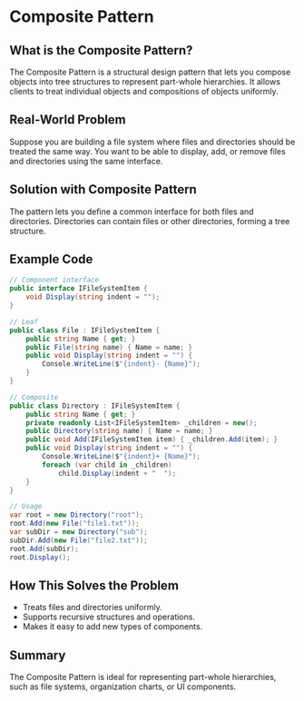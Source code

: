 # Composite Pattern

## What is the Composite Pattern?
The Composite Pattern is a structural design pattern that lets you compose objects into tree structures to represent part-whole hierarchies. It allows clients to treat individual objects and compositions of objects uniformly.

## Real-World Problem
Suppose you are building a file system where files and directories should be treated the same way. You want to be able to display, add, or remove files and directories using the same interface.

## Solution with Composite Pattern
The pattern lets you define a common interface for both files and directories. Directories can contain files or other directories, forming a tree structure.

## Example Code
```csharp
// Component interface
public interface IFileSystemItem {
    void Display(string indent = "");
}

// Leaf
public class File : IFileSystemItem {
    public string Name { get; }
    public File(string name) { Name = name; }
    public void Display(string indent = "") {
        Console.WriteLine($"{indent}- {Name}");
    }
}

// Composite
public class Directory : IFileSystemItem {
    public string Name { get; }
    private readonly List<IFileSystemItem> _children = new();
    public Directory(string name) { Name = name; }
    public void Add(IFileSystemItem item) { _children.Add(item); }
    public void Display(string indent = "") {
        Console.WriteLine($"{indent}+ {Name}");
        foreach (var child in _children)
            child.Display(indent + "  ");
    }
}

// Usage
var root = new Directory("root");
root.Add(new File("file1.txt"));
var subDir = new Directory("sub");
subDir.Add(new File("file2.txt"));
root.Add(subDir);
root.Display();
```

## How This Solves the Problem
- Treats files and directories uniformly.
- Supports recursive structures and operations.
- Makes it easy to add new types of components.

## Summary
The Composite Pattern is ideal for representing part-whole hierarchies, such as file systems, organization charts, or UI components.
